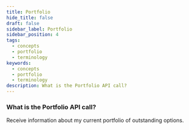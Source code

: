 ```yaml
---
title: Portfolio
hide_title: false
draft: false
sidebar_label: Portfolio
sidebar_position: 4
tags:
  - concepts
  - portfolio
  - terminology
keywords:
  - concepts
  - portfolio
  - terminology
description: What is the Portfolio API call?
---
```


### What is the Portfolio API call?

Receive information about my current portfolio of outstanding options.
